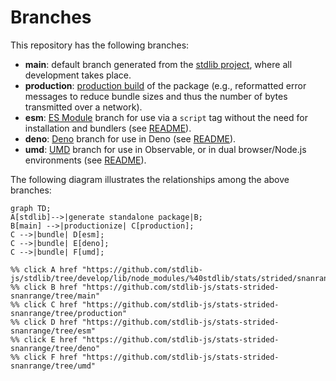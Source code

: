 <!--

@license Apache-2.0

Copyright (c) 2022 The Stdlib Authors.

Licensed under the Apache License, Version 2.0 (the "License");
you may not use this file except in compliance with the License.
You may obtain a copy of the License at

    http://www.apache.org/licenses/LICENSE-2.0

Unless required by applicable law or agreed to in writing, software
distributed under the License is distributed on an "AS IS" BASIS,
WITHOUT WARRANTIES OR CONDITIONS OF ANY KIND, either express or implied.
See the License for the specific language governing permissions and
limitations under the License.

-->

# Branches

This repository has the following branches:

-   **main**: default branch generated from the [stdlib project][stdlib-url], where all development takes place.
-   **production**: [production build][production-url] of the package (e.g., reformatted error messages to reduce bundle sizes and thus the number of bytes transmitted over a network).
-   **esm**: [ES Module][esm-url] branch for use via a `script` tag without the need for installation and bundlers (see [README][esm-readme]).
-   **deno**: [Deno][deno-url] branch for use in Deno (see [README][deno-readme]).
-   **umd**: [UMD][umd-url] branch for use in Observable, or in dual browser/Node.js environments (see [README][umd-readme]).

The following diagram illustrates the relationships among the above branches:

```mermaid
graph TD;
A[stdlib]-->|generate standalone package|B;
B[main] -->|productionize| C[production];
C -->|bundle| D[esm];
C -->|bundle| E[deno];
C -->|bundle| F[umd];

%% click A href "https://github.com/stdlib-js/stdlib/tree/develop/lib/node_modules/%40stdlib/stats/strided/snanrange"
%% click B href "https://github.com/stdlib-js/stats-strided-snanrange/tree/main"
%% click C href "https://github.com/stdlib-js/stats-strided-snanrange/tree/production"
%% click D href "https://github.com/stdlib-js/stats-strided-snanrange/tree/esm"
%% click E href "https://github.com/stdlib-js/stats-strided-snanrange/tree/deno"
%% click F href "https://github.com/stdlib-js/stats-strided-snanrange/tree/umd"
```

[stdlib-url]: https://github.com/stdlib-js/stdlib/tree/develop/lib/node_modules/%40stdlib/stats/strided/snanrange
[production-url]: https://github.com/stdlib-js/stats-strided-snanrange/tree/production
[deno-url]: https://github.com/stdlib-js/stats-strided-snanrange/tree/deno
[deno-readme]: https://github.com/stdlib-js/stats-strided-snanrange/blob/deno/README.md
[umd-url]: https://github.com/stdlib-js/stats-strided-snanrange/tree/umd
[umd-readme]: https://github.com/stdlib-js/stats-strided-snanrange/blob/umd/README.md
[esm-url]: https://github.com/stdlib-js/stats-strided-snanrange/tree/esm
[esm-readme]: https://github.com/stdlib-js/stats-strided-snanrange/blob/esm/README.md